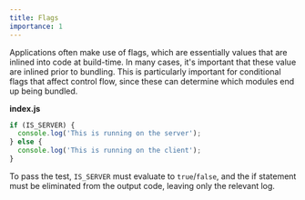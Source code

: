 ```yaml
---
title: Flags
importance: 1
---
```


Applications often make use of flags, which are essentially values that are inlined into code at build-time. In many cases, it's important that these value are inlined prior to bundling. This is particularly important for conditional flags that affect control flow, since these can determine which modules end up being bundled.

**index.js**

```js
if (IS_SERVER) {
  console.log('This is running on the server');
} else {
  console.log('This is running on the client');
}
```

To pass the test, `IS_SERVER` must evaluate to `true`/`false`, and the if statement must be eliminated from the output code, leaving only the relevant log.
